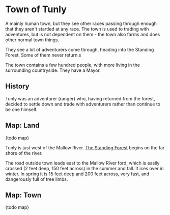 # Town of Tunly

A mainly human town, but they see other races passing through enough that they aren't startled at any race. The town is used to trading with adventures, but is not dependent on them - the town also farms and does other normal town things.

They see a lot of adventurers come through, heading into the Standing Forest. Some of them never return.s

The town contains a few hundred people, with more living in the surrounding countryside. They have a Mayor.

## History

Tunly was an adventurer (ranger) who, having returned from the forest, decided to settle down and trade with adventurers rather than continue to be one himself.

## Map: Land

{todo map}

Tunly is just west of the Mallow River. [The Standing Forest](Standing_Forest.md) begins on the far shore of the river.

The road outside town leads east to the Mallow River ford, which is easily crossed (2 feet deep, 150 feet across) in the summer and fall. It ices over in winter.  In spring it is 15 feet deep and 200 feet across, very fast, and dangerously full of tree limbs.

## Map: Town

{todo map}

